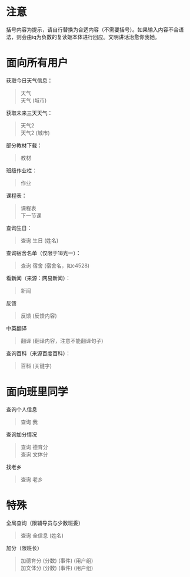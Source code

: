 # 注意

括号内容为提示，请自行替换为合适内容（不需要括号）。如果输入内容不合语法，则会由iq为负数的复读姬本体进行回应。文明讲话治愈你我她。

# 面向所有用户

获取今日天气信息：
> 天气  
> 天气 (城市)

获取未来三天天气：
> 天气2  
> 天气2 (城市)

部分教材下载：
> 教材

班级作业栏：
> 作业

课程表：
> 课程表  
> 下一节课

查询生日：
> 查询 生日 (姓名)

查询宿舍名单（仅限于18光一）：
> 查询 宿舍 (宿舍名，如c4528)

看新闻（来源：网易新闻）：
> 新闻

反馈
> 反馈 (反馈内容)

中英翻译
> 翻译 (翻译内容，注意不能翻译句子)

查询百科（来源百度百科）：
> 百科 (关键字)


# 面向班里同学

查询个人信息
> 查询 我

查询加分情况
> 查询 德育分  
> 查询 文体分

找老乡
> 查询 老乡

# 特殊

全局查询（限辅导员与少数班委）
>查询 全信息 (姓名)

加分（限班长）
>加德育分 (分数) (事件) (用户组)  
>加文体分 (分数) (事件) (用户组)